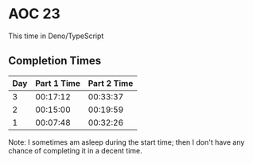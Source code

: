 # AOC 23

This time in Deno/TypeScript

## Completion Times
| Day | Part 1 Time | Part 2 Time |
|-----|-------------|-------------|
| 3   | 00:17:12    | 00:33:37    |
| 2   | 00:15:00    | 00:19:59    |
| 1   | 00:07:48    | 00:32:26    |

Note: I sometimes am asleep during the start time; then I don't have any chance of completing it in a decent time.